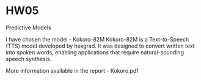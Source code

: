 # HW05

Predictive Models

I have chosen the model - Kokoro-82M
Kokoro-82M is a Text-to-Speech (TTS) model developed by hexgrad. 
It was designed to convert written text into spoken words, enabling applications that require natural-sounding speech synthesis.

More information available in the report - Kokoro.pdf
